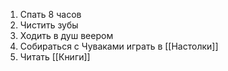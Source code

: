 1. Спать 8 часов
2. Чистить зубы
3. Ходить в душ веером
4. Собираться с Чуваками играть в [[Настолки]]
5. Читать [[Книги]]
